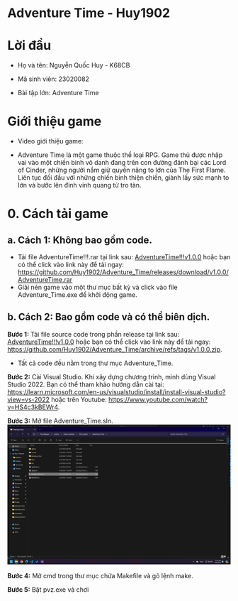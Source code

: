 # Adventure Time - Huy1902

# Lời đầu

+ Họ và tên: Nguyễn Quốc Huy - K68CB

+ Mã sinh viên: 23020082

+ Bài tập lớn: Adventure Time 

# Giới thiệu game

- Video giới thiệu game:

- Adventure Time là một game thuộc thể loại RPG. Game thủ được nhập vai vào một chiến binh vô danh đang trên con đường đánh bại các Lord of Cinder, những người nắm giữ quyền năng to lớn của The First Flame. Liên tục đối đầu với những chiến binh thiện chiến, giành lấy sức mạnh to lớn và bước lên đỉnh vinh quang từ tro tàn. 

# 0. Cách tải game

## a. Cách 1: Không bao gồm code.

- Tải file AdventureTime!!!.rar tại link sau: [AdventureTime!!!v1.0.0](https://github.com/Huy1902/Adventure_Time/releases/tag/v1.0.0) hoặc bạn có thể click vào link này để tải ngay: https://github.com/Huy1902/Adventure_Time/releases/download/v1.0.0/AdventureTime.rar
- Giải nén game vào một thư mục bất kỳ và click vào file Adventure_Time.exe để khởi động game.

## b. Cách 2: Bao gồm code và có thể biên dịch.

**Bước 1:** Tải file source code trong phần release tại link sau: [AdventureTime!!!v1.0.0](https://github.com/Huy1902/Adventure_Time/releases/tag/v1.0.0) hoặc bạn có thể click vào link này để tải ngay: https://github.com/Huy1902/Adventure_Time/archive/refs/tags/v1.0.0.zip.

- Tất cả code đều nằm trong thư mục Adventure_Time.

**Bước 2:** Cài Visual Studio. Khi xây dựng chương trình, mình dùng Visual Studio 2022. Bạn có thể tham khảo hướng dẫn cài tại: https://learn.microsoft.com/en-us/visualstudio/install/install-visual-studio?view=vs-2022 hoặc trên Youtube: https://www.youtube.com/watch?v=HS4c3kBEWr4.

**Bước 3:** Mở file Adventure_Time.sln. ![image](demo_resources/install.png)

**Bước 4:** Mở cmd trong thư mục chứa Makefile và gõ lệnh make.

**Bước 5:** Bật pvz.exe và chơi
